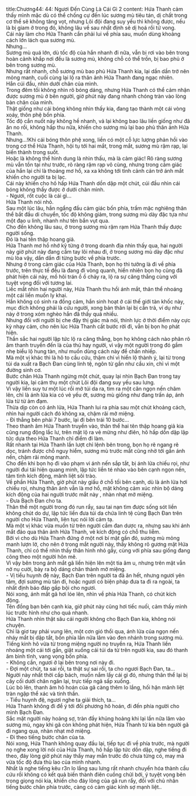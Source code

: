 title:Chương44: 44: Ngươi Đến Cùng Là Cái Gì 2
content:
Hứa Thanh cảm thấy mình mặc dù có thể chống cự đến lúc sương mù tiêu tán, dị chất trong cơ thể sẽ không tăng vọt, nhưng Lôi đội đang suy yếu thì không được, nếu là bị giam ở trong đó, không lâu về sau nhất định sẽ dị hoá rồi tử vong.<br>Cái này làm cho Hứa Thanh cần phải lui về phía sau, muốn dùng khoảng cách lớn lách qua sương mù.<br>Nhưng...<br>Sương mù quá lớn, dù tốc độ của hắn nhanh đi nữa, vẫn bị rơi vào bên trong hoàn cảnh khắp nơi đều là sương mù, không chỗ có thể trốn, bị bao phủ ở bên trong sương mù.<br>Nhưng rất nhanh, chỗ sương mù bao phủ Hứa Thanh kia, lại dần dần trở nên mỏng manh, cuối cùng lại lộ ra thân ảnh Hứa Thanh đang ngạc nhiên.<br>Hắn cúi đầu, nhìn dưới chân của mình.<br>Trong đêm tối không nhìn rõ bóng dáng, nhưng Hứa Thanh có thể cảm nhận được sương mù ở bên người, giờ phút này đang nhanh chóng tràn vào lòng bàn chân của mình.<br>Thật giống như cái bóng không nhìn thấy kia, đang tạo thành một cái vòng xoáy, thôn phệ bốn phía.<br>Tốc độ cắn nuốt này không hề nhanh, vả lại không bao lâu liền giống như đã ăn no rồi, không hấp thu nữa, khiến cho sương mù lại bao phủ thân ảnh Hứa Thanh.<br>Nhưng...!Khi cái bóng thôn phệ xong, liền có một cỗ lực lượng phản hồi vào trong cơ thể Hứa Thanh, hội tụ tới hai mắt, trong mắt, sương mù rậm rạp, lại biến thành trong suốt.<br>Hoặc là không thể hình dung là nhìn thấu, mà là cảm giác! Rõ ràng sương mù vẫn tồn tại như trước, rõ ràng rậm rạp vô cùng, nhưng trong cảm giác của hắn lại chỉ là thoáng mơ hồ, xa xa không tới tình cảnh cản trở ánh mắt khiến cho người ta bị lạc.<br>Cái này khiến cho hô hấp Hứa Thanh dồn dập một chút, cúi đầu nhìn cái bóng không thấy được ở dưới chân mình.<br>- Ngươi, rốt cuộc là cái gì...<br>Hứa Thanh nói nhỏ.<br>Sau một lúc lâu, hắn ngẩng đầu cảm giác bốn phía, trầm mặc nghiêng thân thể bắt đầu di chuyển, tốc độ không giảm, trong sương mù dày đặc tựa như một đạo u linh, nhanh như tên bắn vụt qua.<br>Cho đến không lâu sau, ở trong sương mù rậm rạm Hứa Thanh thấy được người sống.<br>Đó là hai tên thập hoang giả.<br>Hứa Thanh mơ hồ nhớ kỹ từng ở trong doanh địa nhìn thấy qua, hai người này giờ phút này đang cầm tay lôi nhau đi, ở trong sương mù dày đặc như mù lòa vậy, dần dần đi từng bước về phía trước.<br>Nhưng ở trong cảm giác của Hứa Thanh, bọn họ thì tưởng là đi về phía trước, trên thực tế đều là đang đi vòng quanh, hiển nhiên bọn họ cũng đã phát hiện cái này, mồ hôi trán ồ ồ chảy ra, lộ ra sự căng thẳng cùng với tuyệt vọng đối với tương lai.<br>Liếc mắt nhìn hai người này, Hứa Thanh thu hồi ánh mắt, thân thể nhoáng một cái liền muốn ly khai.<br>Hắn không có sinh ra đồng cảm, hắn sinh hoạt ở cái thế giới tàn khốc này, mục đích không phải là cứu người, xong bản thân lại bị cắn trả, ví dụ như này ở trong xóm nghèo hắn đã thấy quá nhiều.<br>Nhưng đối với người bị che đậy thị giác mà nói, thính lực ở thời điểm này cực kỳ nhạy cảm, cho nên lúc Hứa Thanh cất bước rời đi, vẫn bị bọn họ phát hiện.<br>Thần sắc hai người lập tức lộ ra căng thẳng, bọn họ không cách nào phân rõ âm thanh truyền đến là của thú hay người, vì vậy một người trong đó gầm nhẹ biểu lộ hung tàn, như muốn dùng cách này để chấn nhiếp.<br>Mà một vị khác thì là hô to cầu cứu, thậm chí vì hiển lộ thành ý, lại từ trong túi da xuất ra Bạch Đan cùng linh tệ, ngôn từ gần như cầu xin, chỉ vì một đường sinh cơ.<br>Bước chân Hứa Thanh ngừng một chút, quay lại nhìn Bạch Đan trong tay người kia, lại cảm thụ một chút Lôi đội đang suy yếu sau lưng.<br>Vì vậy liền suy tư một lúc rồi mở túi da ra, tìm ra một căn ngọn nến châm lên, chỉ là ánh lửa kia có vẻ yếu ớt, sương mù giống như đang trấn áp, ánh lửa từ từ ảm đạm.<br>Thừa dịp còn có ánh lửa, Hứa Thanh lui ra phía sau một chút khoảng cách, nhìn hai người cách đó không xa, chậm rãi mở miệng.<br>- Đi thẳng bên phải 7 bước, lại đi bên trái 10 bước...<br>Theo thanh âm Hứa Thanh truyền vào, thân thể hai tên thập hoang giả kia cũng rung động lắc lư, trên mặt lộ ra vẻ mừng như điên, hô hấp dồn dập lập tức dựa theo Hứa Thanh chỉ điểm đi làm.<br>Rất nhanh tại Hứa Thanh lần lượt chỉ lệnh bên trong, bọn họ rẽ ngang rẽ dọc, tránh được chỗ nguy hiểm, sương mù trước mắt cũng nhờ tới gần ánh nến, chậm rãi mỏng manh.<br>Cho đến khi bọn họ đi vào phạm vi ánh nến sắp tắt, bị ánh lửa chiếu rọi, như người đui tái hiện quang minh, lập tức liền té nhào vào bên cạnh ngọn nến, tâm tình kích động, mãnh liệt sôi trào.<br>Về phần Hứa Thanh, giờ phút này giấu ở chỗ tối bên cạnh, dù là ánh lửa hơi chiếu rọi, nhưng thân ảnh vẫn là mơ hồ, mặt không cảm xúc nhìn bộ dáng kích động của hai người trước mắt này , nhàn nhạt mở miệng.<br>- Đưa Bạch Đan cho ta.<br>Thân thể một người trong đó run rẩy, sau tai nạn tìm được sống sót liền không chút do dự, lập tức liền đưa túi da chứa linh tệ cùng Bạch Đan trên người cho Hứa Thanh, liên tục nói lời cảm tạ.<br>Mà một vị khác vừa muốn từ trên người cầm đan dược ra, nhưng sau khi ánh mắt đảo qua thân ảnh Hứa Thanh, vẻ kích động có chỗ thu liễm.<br>Bởi vì cho dù Hứa Thanh đứng ở một nơi bí mật gần đó, sương mù mỏng manh lượn lờ, cho nên ở trong mắt người này, thấy không rõ gương mặt Hứa Thanh, chỉ có thể nhìn thấy thân hình nhỏ gầy, cùng với phía sau giống đang cõng theo một người hôn mê.<br>Vì vậy bên trong ánh mắt gã liền hiện lên một tia âm u, nhưng trên mặt vẫn nở nụ cười, bày ra bộ dáng chân thành mở miệng.<br>- Vị tiểu huynh đệ này, Bạch Đan trên người ta đã ăn hết, nhưng ngươi yên tâm, đợi sương mù tản đi, hoặc ngươi có biện pháp đưa ta đi ra ngoài, ta nhất định báo đáp gấp bội cho ngươi.<br>Nói xong, ánh mắt gã hơi lóe lên, nhìn về phía Hứa Thanh, có chút kích động.<br>Tên đồng bạn bên cạnh kia, giờ phút này cũng hơi tiếc nuối, cảm thấy mình lúc trước hình như cho quá nhanh.<br>Hứa Thanh nhìn thật sâu cái người không cho Bạch Đan kia, không nói chuyện.<br>Chỉ là giơ tay phải vung lên, một cơn gió thổi qua, ánh lửa của ngọn nến nháy mắt bị dập tắt, bốn phía lần nữa lâm vào đen nhánh trong sương mù.<br>Tiếng kinh hô vừa từ trong miệng người nọ truyền ra, Hứa Thanh liền nhoáng một cái tới gần, giật xuống cái túi da từ trên người kia, sau đó thanh âm bình tĩnh, vang vọng bốn phía.<br>- Không cần, ngươi ở lại bên trong nơi này đi.<br>- Đợi một chút, ta sai rồi, ta thật sự sai rồi, ta cho ngươi Bạch Đan, ta...<br>Người này nhất thời cấp bách, muốn nắm lấy cái gì đó, nhưng thân thể lại bị cây cối dưới chân ngăn lại, trực tiếp ngã sấp xuống.<br>Lúc bò lên, thanh âm hô hoán của gã càng thêm lo lắng, hối hận mãnh liệt tràn ngập thể xác và tinh thần.<br>- Tiểu huynh đệ, ngươi nghe ta giải thích, ta...<br>Hứa Thanh không đi để ý tới đối phương hô hoán, đi đến phía người cho mình Bạch Đan.<br>Sắc mặt người này hoảng sợ, tràn đầy khủng hoảng khi lại lần nữa lâm vào sương mù, ngay khi gã còn không phát hiện, Hứa Thanh từ kia bên người gã đi ngang qua, nhàn nhạt mở miệng.<br>- Đi theo tiếng bước chân của ta.<br>Nói xong, Hứa Thanh không quay đầu lại, tiếp tục đi về phía trước, mà người nọ nghe xong lời nói của Hứa Thanh, hô hấp lập tức dồn dập, nghe tiếng đi theo, đáy lòng giờ phút này thấy may mắn trước đó chưa từng có, may mà vừa tốc độ đưa thù lao của mình nhanh.<br>Nhất là nghe tiếng kêu r3n lo lắng sau lưng rất nhanh chuyển hóa thành cầu cứu rồi không có kết quả biến thành điên cuồng chửi bới, ý tuyệt vọng bên trong giọng nói kia, khiến cho đáy lòng của gã run rẩy, đối với chủ nhân tiếng bước chân phía trước, càng có cảm giác kính sợ mạnh liệt..<br>